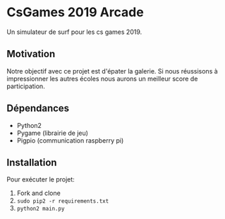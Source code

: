 # CsGames 2019 Arcade

Un simulateur de surf pour les cs games 2019.

## Motivation

Notre objectif avec ce projet est d'épater la galerie.
Si nous réussisons à impressionner les autres écoles nous aurons un meilleur score de participation.

## Dépendances

- Python2
- Pygame (librairie de jeu)
- Pigpio (communication raspberry pi)

## Installation

Pour exécuter le projet:

1. Fork and clone
2. `sudo pip2 -r requirements.txt`
3. `python2 main.py`
